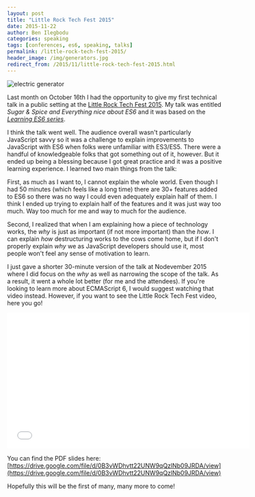 ```yaml
---
layout: post
title: "Little Rock Tech Fest 2015"
date: 2015-11-22
author: Ben Ilegbodu
categories: speaking
tags: [conferences, es6, speaking, talks]
permalink: /little-rock-tech-fest-2015/
header_image: /img/generators.jpg
redirect_from: /2015/11/little-rock-tech-fest-2015.html
---
```


![electric generator]({{page.header_image}})

Last month on October 16th I had the opportunity to give my first technical talk in a public setting at the [Little Rock Tech Fest 2015](http://lrtechfest.com/). My talk was entitled _Sugar & Spice and Everything nice about ES6_ and it was based on the [_Learning ES6 series_](/learning-es6-series/).

I think the talk went well. The audience overall wasn't particularly JavaScript savvy so it was a challenge to explain improvements to JavaScript with ES6 when folks were unfamiliar with ES3/ES5. There were a handful of knowledgeable folks that got something out of it, however. But it ended up being a blessing because I got great practice and it was a positive learning experience. I learned two main things from the talk:

First, as much as I want to, I cannot explain the whole world. Even though I had 50 minutes (which feels like a long time) there are 30+ features added to ES6 so there was no way I could even adequately explain half of them. I think I ended up trying to explain half of the features and it was just way too much. Way too much for me and way to much for the audience.

Second, I realized that when I am explaining how a piece of technology works, the _why_ is just as important (if not more important) than the _how_. I can explain _how_ destructuring works to the cows come home, but if I don't properly explain _why_ we as JavaScript developers should use it, most people won't feel any sense of motivation to learn.

I just gave a shorter 30-minute version of the talk at Nodevember 2015 where I did focus on the _why_ as well as narrowing the scope of the talk. As a result, it went a whole lot better (for me and the attendees). If you're looking to learn more about ECMAScript 6, I would suggest watching that video instead. However, if you want to see the Little Rock Tech Fest video, here you go!

<iframe src="//player.vimeo.com/video/142865720" width="567" height="318" style="margin:0 auto;" frameborder="0" webkitallowfullscreen mozallowfullscreen allowfullscreen></iframe>

You can find the PDF slides here: [https://drive.google.com/file/d/0B3vWDhvtt22UNW9qQzlNb09JRDA/view](https://drive.google.com/file/d/0B3vWDhvtt22UNW9qQzlNb09JRDA/view)

Hopefully this will be the first of many, many more to come!
